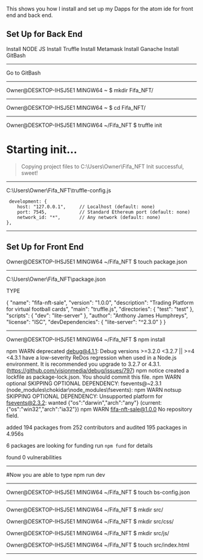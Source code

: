 This shows you how I install and set up my Dapps for the atom ide for front end and back end. 



Set Up for Back End
------------------------------------------------------------------------------------------------------------------------------
Install NODE JS
Install Truffle
Install Metamask
Install Ganache
Install GitBash

------------------------------------------------------------------------------------------------------------------------------
Go to GitBash

-------------------------------------------------------------------------------------------------------------------------------
Owner@DESKTOP-IHSJ5E1 MINGW64 ~
$ mkdir Fifa_NFT/

-------------------------------------------------------------------------------------------------------------------------------
Owner@DESKTOP-IHSJ5E1 MINGW64 ~
$ cd Fifa_NFT/

-------------------------------------------------------------------------------------------------------------------------------
Owner@DESKTOP-IHSJ5E1 MINGW64 ~/Fifa_NFT
$ truffle init

Starting init...
================

> Copying project files to C:\Users\Owner\Fifa_NFT
Init successful, sweet!

-------------------------------------------------------------------------------------------------------------------------------
C:\Users\Owner\Fifa_NFT\truffle-config.js


     development: {
        host: "127.0.0.1",     // Localhost (default: none)
        port: 7545,            // Standard Ethereum port (default: none)
        network_id: "*",       // Any network (default: none)
    },

------------------------------------------------------------------------------------------------------------------------------




Set Up for Front End
------------------------------------------------------------------------------------------------------------------------------
Owner@DESKTOP-IHSJ5E1 MINGW64 ~/Fifa_NFT
$ touch package.json

------------------------------------------------------------------------------------------------------------------------------

C:\Users\Owner\Fifa_NFT\package.json

TYPE

{
  "name": "fifa-nft-sale",
  "version": "1.0.0",
  "description": "Trading Platform for virtual football cards",
  "main": "truffle.js",
  "directories": {
    "test": "test"
  },
  "scripts": {
    "dev": "lite-server"
  },
  "author": "Anthony James Humphreys",
  "license": "ISC",
  "devDependencies": {
    "lite-server": "^2.3.0"
  }
}

------------------------------------------------------------------------------------------------------------------------------

Owner@DESKTOP-IHSJ5E1 MINGW64 ~/Fifa_NFT
$ npm install


npm WARN deprecated debug@4.1.1: Debug versions >=3.2.0 <3.2.7 || >=4 <4.3.1 have a low-severity ReDos regression when used in a Node.js environment. It is recommended you upgrade to 3.2.7 or 4.3.1. (https://github.com/visionmedia/debug/issues/797)
npm notice created a lockfile as package-lock.json. You should commit this file.
npm WARN optional SKIPPING OPTIONAL DEPENDENCY: fsevents@~2.3.1 (node_modules\chokidar\node_modules\fsevents):
npm WARN notsup SKIPPING OPTIONAL DEPENDENCY: Unsupported platform for fsevents@2.3.2: wanted {"os":"darwin","arch":"any"} (current: {"os":"win32","arch":"ia32"})
npm WARN fifa-nft-sale@1.0.0 No repository field.

added 194 packages from 252 contributors and audited 195 packages in 4.956s

6 packages are looking for funding
  run `npm fund` for details

found 0 vulnerabilities


-------------------------------------------------------------------------------------------------------------------------------

#Now you are able to type npm run dev

-------------------------------------------------------------------------------------------------------------------------------
Owner@DESKTOP-IHSJ5E1 MINGW64 ~/Fifa_NFT
$ touch bs-config.json

-------------------------------------------------------------------------------------------------------------------------------
Owner@DESKTOP-IHSJ5E1 MINGW64 ~/Fifa_NFT
$ mkdir src/

Owner@DESKTOP-IHSJ5E1 MINGW64 ~/Fifa_NFT
$ mkdir src/css/

Owner@DESKTOP-IHSJ5E1 MINGW64 ~/Fifa_NFT
$ mkdir src/js/

Owner@DESKTOP-IHSJ5E1 MINGW64 ~/Fifa_NFT
$ touch src/index.html

-------------------------------------------------------------------------------------------------------------------------------


